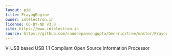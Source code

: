```yaml
---
layout: pid
title: PrayogEngine
owner: intelectron.in
license: CC-BY-ND v3.0
site: https://www.intelectron.in
source: https://github.com/sandeepansengupta/Generic/tree/master/PrayogEngine
---
```

V-USB based USB 1.1 Compliant Open Source Information Processor
